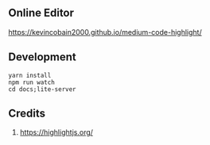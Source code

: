 ## Online Editor

https://kevincobain2000.github.io/medium-code-highlight/

## Development

```
yarn install
npm run watch
cd docs;lite-server
```

## Credits

1. https://highlightjs.org/